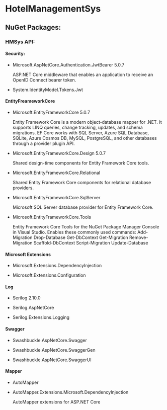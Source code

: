 # HotelManagementSys

## NuGet Packages:

### HMSys API:

#### Security:
 
- Microsoft.AspNetCore.Authentication.JwtBearer 5.0.7 

  ASP.NET Core middleware that enables an application to receive an OpenID Connect bearer token.
  
- System.IdentityModel.Tokens.Jwt

#### EntityFreameworkCore

- Microsoft.EntityFrameworkCore 5.0.7 
  
  Entity Framework Core is a modern object-database mapper for .NET. It supports LINQ queries, change tracking, updates, and schema migrations. EF Core works with SQL Server, Azure SQL Database, SQLite, Azure Cosmos DB, MySQL, PostgreSQL, and other databases through a provider plugin API.

- Microsoft.EntityFrameworkCore.Design 5.0.7

  Shared design-time components for Entity Framework Core tools.
  
- Microsoft.EntityFrameworkCore.Relational
  
  Shared Entity Framework Core components for relational database providers.
  
- Microsoft.EntityFrameworkCore.SqlServer

  Microsoft SQL Server database provider for Entity Framework Core.
  
- Microsoft.EntityFrameworkCore.Tools

  Entity Framework Core Tools for the NuGet Package Manager Console in Visual Studio.  Enables these commonly used commands: Add-Migration Drop-Database Get-DbContext Get-Migration Remove-Migration Scaffold-DbContext Script-Migration Update-Database

#### Microsoft Extensions

- Microsoft.Extensions.DependencyInjection

- Microsoft.Extensions.Configuration

#### Log

- Serilog 2.10.0

- Serilog.AspNetCore

- Serilog.Extensions.Logging

#### Swagger

- Swashbuckle.AspNetCore.Swagger

- Swashbuckle.AspNetCore.SwaggerGen

- Swashbuckle.AspNetCore.SwaggerUI

#### Mapper

- AutoMapper

- AutoMapper.Extensions.Microsoft.DependencyInjection

  AutoMapper extensions for ASP.NET Core
  


  
